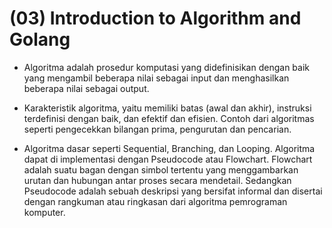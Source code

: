 (03) Introduction to Algorithm and Golang
=

+ Algoritma adalah prosedur komputasi yang didefinisikan dengan baik yang mengambil beberapa nilai sebagai input dan menghasilkan beberapa nilai sebagai output.

+ Karakteristik algoritma, yaitu memiliki batas (awal dan akhir), instruksi terdefinisi dengan baik, dan efektif dan efisien. Contoh dari algoritmas seperti pengecekkan bilangan prima, pengurutan dan pencarian.

+ Algoritma dasar seperti Sequential, Branching, dan Looping. Algoritma dapat di implementasi dengan Pseudocode atau Flowchart. Flowchart adalah suatu bagan dengan simbol tertentu yang menggambarkan urutan dan hubungan antar proses secara mendetail. Sedangkan Pseudocode adalah sebuah deskripsi yang bersifat informal dan disertai dengan rangkuman atau ringkasan dari algoritma pemrograman komputer.
